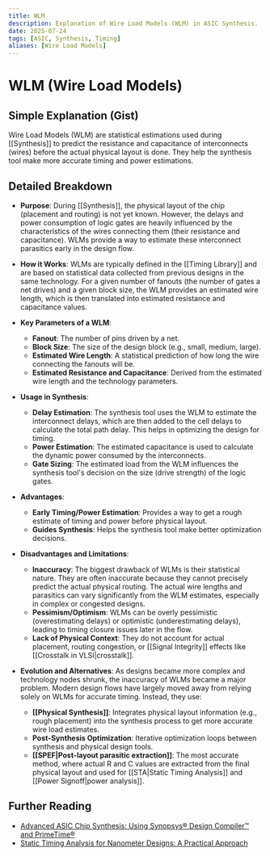 ```yaml
---
title: WLM
description: Explanation of Wire Load Models (WLM) in ASIC Synthesis.
date: 2025-07-24
tags: [ASIC, Synthesis, Timing]
aliases: [Wire Load Models]
---
```


# WLM (Wire Load Models)

## Simple Explanation (Gist)
Wire Load Models (WLM) are statistical estimations used during [[Synthesis]] to predict the resistance and capacitance of interconnects (wires) before the actual physical layout is done. They help the synthesis tool make more accurate timing and power estimations.

## Detailed Breakdown

*   **Purpose**: During [[Synthesis]], the physical layout of the chip (placement and routing) is not yet known. However, the delays and power consumption of logic gates are heavily influenced by the characteristics of the wires connecting them (their resistance and capacitance). WLMs provide a way to estimate these interconnect parasitics early in the design flow.

*   **How it Works**: WLMs are typically defined in the [[Timing Library]] and are based on statistical data collected from previous designs in the same technology. For a given number of fanouts (the number of gates a net drives) and a given block size, the WLM provides an estimated wire length, which is then translated into estimated resistance and capacitance values.

*   **Key Parameters of a WLM**:
    *   **Fanout**: The number of pins driven by a net.
    *   **Block Size**: The size of the design block (e.g., small, medium, large).
    *   **Estimated Wire Length**: A statistical prediction of how long the wire connecting the fanouts will be.
    *   **Estimated Resistance and Capacitance**: Derived from the estimated wire length and the technology parameters.

*   **Usage in Synthesis**:
    *   **Delay Estimation**: The synthesis tool uses the WLM to estimate the interconnect delays, which are then added to the cell delays to calculate the total path delay. This helps in optimizing the design for timing.
    *   **Power Estimation**: The estimated capacitance is used to calculate the dynamic power consumed by the interconnects.
    *   **Gate Sizing**: The estimated load from the WLM influences the synthesis tool's decision on the size (drive strength) of the logic gates.

*   **Advantages**:
    *   **Early Timing/Power Estimation**: Provides a way to get a rough estimate of timing and power before physical layout.
    *   **Guides Synthesis**: Helps the synthesis tool make better optimization decisions.

*   **Disadvantages and Limitations**:
    *   **Inaccuracy**: The biggest drawback of WLMs is their statistical nature. They are often inaccurate because they cannot precisely predict the actual physical routing. The actual wire lengths and parasitics can vary significantly from the WLM estimates, especially in complex or congested designs.
    *   **Pessimism/Optimism**: WLMs can be overly pessimistic (overestimating delays) or optimistic (underestimating delays), leading to timing closure issues later in the flow.
    *   **Lack of Physical Context**: They do not account for actual placement, routing congestion, or [[Signal Integrity]] effects like [[Crosstalk in VLSI|crosstalk]].

*   **Evolution and Alternatives**: As designs became more complex and technology nodes shrunk, the inaccuracy of WLMs became a major problem. Modern design flows have largely moved away from relying solely on WLMs for accurate timing. Instead, they use:
    *   **[[Physical Synthesis]]**: Integrates physical layout information (e.g., rough placement) into the synthesis process to get more accurate wire load estimates.
    *   **Post-Synthesis Optimization**: Iterative optimization loops between synthesis and physical design tools.
    *   **[[SPEF|Post-layout parasitic extraction]]**: The most accurate method, where actual R and C values are extracted from the final physical layout and used for [[STA|Static Timing Analysis]] and [[Power Signoff|power analysis]].

## Further Reading

*   [Advanced ASIC Chip Synthesis: Using Synopsys® Design Compiler™ and PrimeTime®](https://www.amazon.com/Advanced-ASIC-Chip-Synthesis-Compiler/dp/0387719257)
*   [Static Timing Analysis for Nanometer Designs: A Practical Approach](https://www.amazon.com/Static-Timing-Analysis-Nanometer-Designs-J-Bhasker/dp/0387719257)